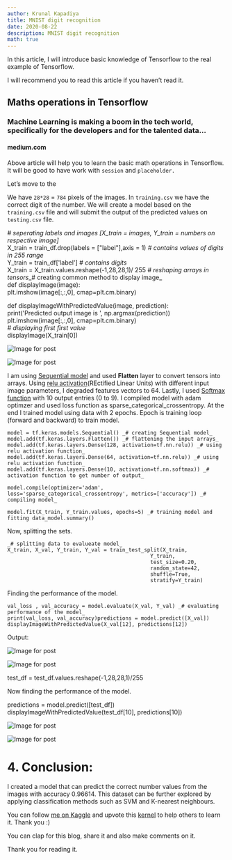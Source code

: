 ```yaml
---
author: Krunal Kapadiya
title: MNIST digit recognition
date: 2020-08-22
description: MNIST digit recognition
math: true
---
```


In this article, I will introduce basic knowledge of Tensorflow to the real example of Tensorflow.

I will recommend you to read this article if you haven’t read it.

[](https://medium.com/@krunal3kapadiya/maths-operations-in-tensorflow-46a99d2c8e0e)

## Maths operations in Tensorflow

### Machine Learning is making a boom in the tech world, specifically for the developers and for the talented data…

#### medium.com

Above article will help you to learn the basic math operations in Tensorflow. It will be good to have work with  `session`  and  `placeholder.`

Let’s move to the

We have  `28*28`  =  `784`  pixels of the images. In  `training.csv`  we have the correct digit of the number. We will create a model based on the  `training.csv`  file and will submit the output of the predicted values on  `testing.csv`  file.

_# seperating labels and images [X_train = images, Y_train = numbers on respective image]_  
X_train = train_df.drop(labels = ["label"],axis = 1) _# contains values of digits in 255 range_  
Y_train = train_df['label'] _# contains digits_  
X_train = X_train.values.reshape(-1,28,28,1)/ 255 _# reshaping arrays in tensors__# creating common method to display image_  
def displayImage(image):  
    plt.imshow(image[:,:,0], cmap=plt.cm.binary)  
      
def displayImageWithPredictedValue(image, prediction):  
    print('Predicted output image is ', np.argmax(prediction))  
    plt.imshow(image[:,:,0], cmap=plt.cm.binary)  
_# displaying first first value_  
displayImage(X_train[0])

![Image for post](https://miro.medium.com/max/38/0*EGbeKmTlBgbR7aVQ.png?q=20)

![Image for post](https://miro.medium.com/max/319/0*EGbeKmTlBgbR7aVQ.png)

I am using  [Sequential model](https://www.tensorflow.org/api_docs/python/tf/keras/models/Sequential)  and used  **Flatten**  layer to convert tensors into arrays. Using  [relu activation](https://www.tensorflow.org/api_docs/python/tf/nn/relu)(REctified Linear Units) with different input image parameters, I degraded features vectors to 64. Lastly, I used  [Softmax function](https://www.tensorflow.org/api_docs/python/tf/nn/softmax)  with 10 output entries (0 to 9). I compiled model with adam optimzer and used loss function as sparse_categorical_crossentropy. At the end I trained model using data with 2 epochs. Epoch is training loop (forward and backward) to train model.
```
model = tf.keras.models.Sequential() _# creating Sequential model_  
model.add(tf.keras.layers.Flatten()) _# flattening the input arrays_  
model.add(tf.keras.layers.Dense(128, activation=tf.nn.relu)) _# using relu activation function_  
model.add(tf.keras.layers.Dense(64, activation=tf.nn.relu)) _# using relu activation function_  
model.add(tf.keras.layers.Dense(10, activation=tf.nn.softmax)) _# activation function to get number of output_  
  
model.compile(optimizer='adam', loss='sparse_categorical_crossentropy', metrics=['accuracy']) _# compiling model_  
  
model.fit(X_train, Y_train.values, epochs=5) _# training model and fitting data_model.summary()
```
Now, splitting the sets.
```
_# splitting data to evalueate model_  
X_train, X_val, Y_train, Y_val = train_test_split(X_train,  
                                              Y_train,   
                                              test_size=0.20,  
                                              random_state=42,  
                                              shuffle=True,  
                                              stratify=Y_train)
```
Finding the performance of the model.
```
val_loss , val_accuracy = model.evaluate(X_val, Y_val) _# evaluating performance of the model_  
print(val_loss, val_accuracy)predictions = model.predict([X_val])  
displayImageWithPredictedValue(X_val[12], predictions[12])
```
Output:

![Image for post](https://miro.medium.com/max/38/0*KJUlbxf2of5m1tag.png?q=20)

![Image for post](https://miro.medium.com/max/319/0*KJUlbxf2of5m1tag.png)

test_df = test_df.values.reshape(-1,28,28,1)/255

Now finding the performance of the model.

predictions = model.predict([test_df])  
displayImageWithPredictedValue(test_df[10], predictions[10])

![Image for post](https://miro.medium.com/max/38/0*bG178n-Oh-plxtcI.png?q=20)

![Image for post](https://miro.medium.com/max/319/0*bG178n-Oh-plxtcI.png)

# 4. Conclusion:

I created a model that can predict the correct number values from the images with accuracy 0.96614. This dataset can be further explored by applying classification methods such as SVM and K-nearest neighbours.

You can follow  [me on Kaggle](https://www.kaggle.com/krunal3kapadiya/)  and upvote this  [kernel](https://www.kaggle.com/krunal3kapadiya/mnist-digit-recognition-with-tensoflow/)  to help others to learn it. Thank you :)

You can clap for this blog, share it and also make comments on it.

Thank you for reading it.